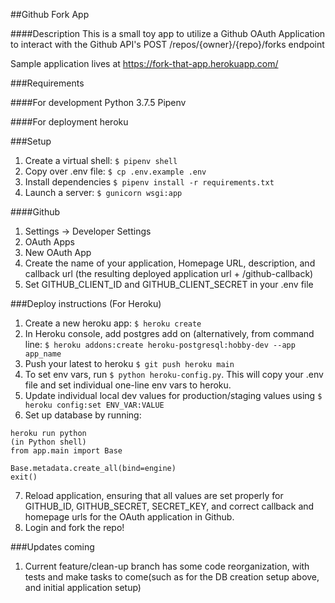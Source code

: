 ##Github Fork App

####Description 
This is a small toy app to utilize a Github OAuth Application to interact with the Github API's POST /repos/{owner}/{repo}/forks endpoint

Sample application lives at https://fork-that-app.herokuapp.com/

###Requirements

####For development
Python 3.7.5
Pipenv

####For deployment
heroku


###Setup
1. Create a virtual shell: `$ pipenv shell`
1. Copy over .env file: `$ cp .env.example .env`
2. Install dependencies `$ pipenv install -r requirements.txt`
3. Launch a server: `$ gunicorn wsgi:app` 


####Github
1. Settings -> Developer Settings
2. OAuth Apps
3. New OAuth App
4. Create the name of your application, Homepage URL, description, and callback url (the resulting deployed application url + /github-callback)
5. Set GITHUB_CLIENT_ID and GITHUB_CLIENT_SECRET in your .env file


###Deploy instructions (For Heroku)
1. Create a new heroku app: `$ heroku create`
2. In Heroku console, add postgres add on (alternatively, from command line: `$ heroku addons:create heroku-postgresql:hobby-dev --app app_name`
3. Push your latest to heroku `$ git push heroku main`
4. To set env vars, run `$ python heroku-config.py`. This will copy your .env file and set individual one-line env vars to heroku.
5. Update individual local dev values for production/staging values using `$ heroku config:set ENV_VAR:VALUE`
6. Set up database by running:
```
heroku run python
(in Python shell)
from app.main import Base

Base.metadata.create_all(bind=engine)
exit()
```
7. Reload application, ensuring that all values are set properly for GITHUB_ID, GITHUB_SECRET, SECRET_KEY, and correct callback and homepage urls for the OAuth application in Github.
8. Login and fork the repo!

###Updates coming
1. Current feature/clean-up branch has some code reorganization, with tests and make tasks to come(such as for the DB creation setup above, and initial application setup)
